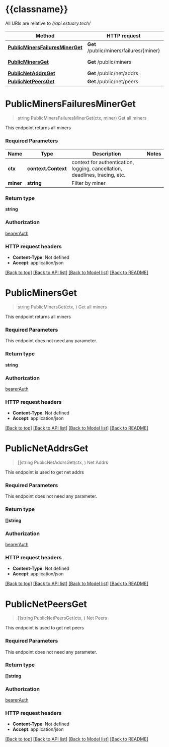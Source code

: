 # {{classname}}

All URIs are relative to *//api.estuary.tech/*

Method | HTTP request | Description
------------- | ------------- | -------------
[**PublicMinersFailuresMinerGet**](NetApi.md#PublicMinersFailuresMinerGet) | **Get** /public/miners/failures/{miner} | Get all miners
[**PublicMinersGet**](NetApi.md#PublicMinersGet) | **Get** /public/miners | Get all miners
[**PublicNetAddrsGet**](NetApi.md#PublicNetAddrsGet) | **Get** /public/net/addrs | Net Addrs
[**PublicNetPeersGet**](NetApi.md#PublicNetPeersGet) | **Get** /public/net/peers | Net Peers

# **PublicMinersFailuresMinerGet**
> string PublicMinersFailuresMinerGet(ctx, miner)
Get all miners

This endpoint returns all miners

### Required Parameters

Name | Type | Description  | Notes
------------- | ------------- | ------------- | -------------
 **ctx** | **context.Context** | context for authentication, logging, cancellation, deadlines, tracing, etc.
  **miner** | **string**| Filter by miner | 

### Return type

**string**

### Authorization

[bearerAuth](../README.md#bearerAuth)

### HTTP request headers

 - **Content-Type**: Not defined
 - **Accept**: application/json

[[Back to top]](#) [[Back to API list]](../README.md#documentation-for-api-endpoints) [[Back to Model list]](../README.md#documentation-for-models) [[Back to README]](../README.md)

# **PublicMinersGet**
> string PublicMinersGet(ctx, )
Get all miners

This endpoint returns all miners

### Required Parameters
This endpoint does not need any parameter.

### Return type

**string**

### Authorization

[bearerAuth](../README.md#bearerAuth)

### HTTP request headers

 - **Content-Type**: Not defined
 - **Accept**: application/json

[[Back to top]](#) [[Back to API list]](../README.md#documentation-for-api-endpoints) [[Back to Model list]](../README.md#documentation-for-models) [[Back to README]](../README.md)

# **PublicNetAddrsGet**
> []string PublicNetAddrsGet(ctx, )
Net Addrs

This endpoint is used to get net addrs

### Required Parameters
This endpoint does not need any parameter.

### Return type

**[]string**

### Authorization

[bearerAuth](../README.md#bearerAuth)

### HTTP request headers

 - **Content-Type**: Not defined
 - **Accept**: application/json

[[Back to top]](#) [[Back to API list]](../README.md#documentation-for-api-endpoints) [[Back to Model list]](../README.md#documentation-for-models) [[Back to README]](../README.md)

# **PublicNetPeersGet**
> []string PublicNetPeersGet(ctx, )
Net Peers

This endpoint is used to get net peers

### Required Parameters
This endpoint does not need any parameter.

### Return type

**[]string**

### Authorization

[bearerAuth](../README.md#bearerAuth)

### HTTP request headers

 - **Content-Type**: Not defined
 - **Accept**: application/json

[[Back to top]](#) [[Back to API list]](../README.md#documentation-for-api-endpoints) [[Back to Model list]](../README.md#documentation-for-models) [[Back to README]](../README.md)

